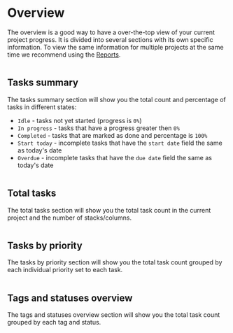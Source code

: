 # Overview

The overview is a good way to have a over-the-top view of your current project progress. It is divided into several sections with its own specific information. To view the same information for multiple projects at the same time we recommend using the [Reports](./reports.md).

<img :src="$withBase('/assets/img/projects/overview.png')">

## Tasks summary

The tasks summary section will show you the total count and percentage of tasks in different states:
- `Idle` - tasks not yet started (progress is `0%`)
- `In progress` - tasks that have a progress greater then `0%`
- `Completed` - tasks that are marked as done and percentage is `100%`
- `Start today` - incomplete tasks that have the `start date` field the same as today's date
- `Overdue` - incomplete tasks that have the `due date` field the same as today's date

<img :src="$withBase('/assets/img/projects/overview-tasks-summary.png')">

## Total tasks

The total tasks section will show you the total task count in the current project and the number of stacks/columns.

<p align="center">
<img :src="$withBase('/assets/img/projects/overview-total.png')" width="50%">
</p>

## Tasks by priority

The tasks by priority section will show you the total task count grouped by each individual priority set to each task.

<p align="center">
<img :src="$withBase('/assets/img/projects/overview-priority.png')" width="50%">
</p>

## Tags and statuses overview

The tags and statuses overview section will show you the total task count grouped by each tag and status.

<p align="center">
<img :src="$withBase('/assets/img/projects/overview-tags-statuses.png')" width="90%">
</p>
